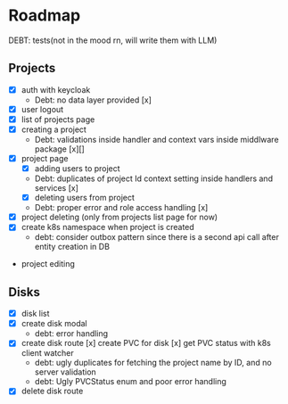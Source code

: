 # Roadmap

DEBT: tests(not in the mood rn, will write them with LLM)

## Projects
- [x] auth with keycloak
    - Debt: no data layer provided [x]
- [x] user logout
- [x] list of projects page
- [x] creating a project
    - Debt: validations inside handler and context vars inside middlware package [x][]
- [x] project page
    - [x] adding users to project
    - Debt: duplicates of project Id context setting inside handlers and services [x]
    - [x] deleting users from project
    - Debt: proper error and role access handling [x]
- [x] project deleting (only from projects list page for now)
- [x] create k8s namespace when project is created
  - debt: consider outbox pattern since there is a second api call after entity creation in DB
- project editing


## Disks
- [x] disk list
- [x] create disk modal
  - debt: error handling
- [x] create disk route
  [x] create PVC for disk
  [x] get PVC status with k8s client watcher
  - debt: ugly duplicates for fetching the project name by ID, and no server validation
  - debt: Ugly PVCStatus enum and poor error handling
- [x] delete disk route
